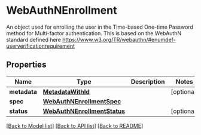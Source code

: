 # WebAuthNEnrollment

An object used for enrolling the user in the Time-based One-time Password method for Multi-factor authentication. This is based on the WebAuthN standard defined here https://www.w3.org/TR/webauthn/#enumdef-userverificationrequirement
## Properties
Name | Type | Description | Notes
------------ | ------------- | ------------- | -------------
**metadata** | [**MetadataWithId**](MetadataWithId.md) |  | [optional] 
**spec** | [**WebAuthNEnrollmentSpec**](WebAuthNEnrollmentSpec.md) |  | 
**status** | [**WebAuthNEnrollmentStatus**](WebAuthNEnrollmentStatus.md) |  | [optional] 

[[Back to Model list]](../README.md#documentation-for-models) [[Back to API list]](../README.md#documentation-for-api-endpoints) [[Back to README]](../README.md)


